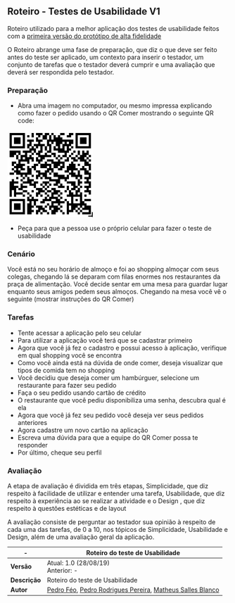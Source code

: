 ## Roteiro - Testes de Usabilidade V1

Roteiro utilizado para a melhor aplicação dos testes de usabilidade feitos com a [primeira versão do protótipo de alta fidelidade](https://www.figma.com/proto/unhRDokaYlRCUGswOKZ6Jo/Untitled?node-id=6%3A3&scaling=min-zoom)

O Roteiro abrange uma fase de preparação, que diz o que deve ser feito antes do teste ser aplicado, um contexto para inserir o testador, um conjunto de tarefas que o testador deverá cumprir e uma avaliação que deverá ser respondida pelo testador.

### Preparação 
 - Abra uma imagem no computador, ou mesmo impressa explicando como fazer o pedido usando o QR Comer mostrando o seguinte QR code:

 ![QR-Code-V1](../../../images/qrcode-v1.jpg)

  - Peça para que a pessoa use o próprio celular para fazer o teste de usabilidade

### Cenário

Você está no seu horário de almoço e foi ao shopping almoçar com seus colegas, chegando lá se deparam com filas enormes nos restaurantes da praça de alimentação. Você decide sentar em uma mesa para guardar lugar enquanto seus amigos pedem seus almoços. Chegando na mesa você vê o seguinte (mostrar instruções do QR Comer) 

### Tarefas
 - Tente acessar a aplicação pelo seu celular
 - Para utilizar a aplicação você terá que se cadastrar primeiro
 - Agora que você já fez o cadastro e possui acesso à aplicação, verifique em qual shopping você se encontra
 - Como você ainda está na dúvida de onde comer, deseja visualizar que tipos de comida tem no shopping
 - Você decidiu que deseja comer um hambúrguer, selecione um restaurante para fazer seu pedido
 - Faça o seu pedido usando cartão de crédito
 - O restaurante que você pediu disponibiliza uma senha, descubra qual é ela
 - Agora que você já fez seu pedido você deseja ver seus pedidos anteriores
 - Agora cadastre um novo cartão na aplicação
 - Escreva uma dúvida para que a equipe do QR Comer possa te responder
 - Por último, cheque seu perfil 

### Avaliação 

A etapa de avaliação é dividida em três etapas, Simplicidade, que diz respeito à facilidade de utilizar e entender uma tarefa, Usabilidade, que diz respeito à experiência ao se realizar a atividade e o Design , que diz respeito à questôes estéticas e de layout

A avaliação consiste de perguntar ao testador sua opinião à respeito de cada uma das tarefas, de 0 a 10, nos tópicos de Simplicidade, Usabilidade e Design, além de uma avaliação geral da aplicação.


| **-** | **Roteiro do teste de Usabilidade** |
|--|--|
| **Versão** | Atual: 1.0 (28/08/19) <br> Anterior: - |
| **Descrição** | Roteiro do teste de Usabilidade  |
| **Autor** | [Pedro Féo](https://github.com/Phe0), [Pedro Rodrigues Pereira](https://github.com/pedro-prp), [Matheus Salles Blanco](https://github.com/MatheusBlanco) |